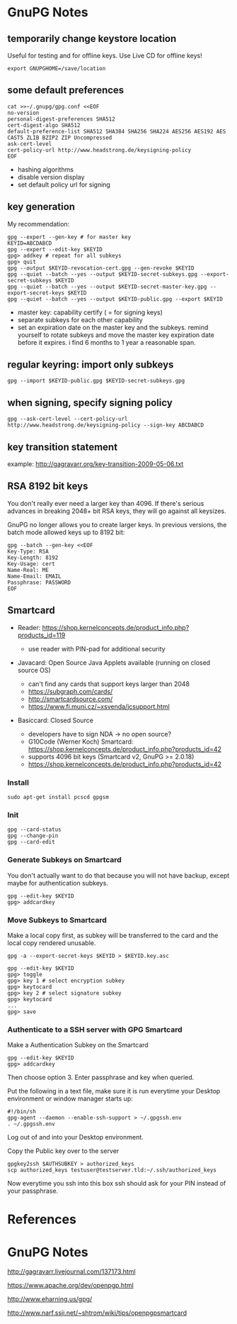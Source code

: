 # GnuPG Notes

## temporarily change keystore location

Useful for testing and for offline keys. Use Live CD for offline keys!

    export GNUPGHOME=/save/location

## some default preferences

    cat >>~/.gnupg/gpg.conf <<EOF
    no-version
    personal-digest-preferences SHA512
    cert-digest-algo SHA512
    default-preference-list SHA512 SHA384 SHA256 SHA224 AES256 AES192 AES CAST5 ZLIB BZIP2 ZIP Uncompressed
    ask-cert-level
    cert-policy-url http://www.headstrong.de/keysigning-policy
    EOF

  * hashing algorithms
  * disable version display
  * set default policy url for signing

## key generation

My recommendation: 

    gpg --expert --gen-key # for master key
    KEYID=ABCDABCD
    gpg --expert --edit-key $KEYID
    gpg> addkey # repeat for all subkeys
    gpg> quit
    gpg --output $KEYID-revocation-cert.gpg --gen-revoke $KEYID
    gpg --quiet --batch --yes --output $KEYID-secret-subkeys.gpg --export-secret-subkeys $KEYID
    gpg --quiet --batch --yes --output $KEYID-secret-master-key.gpg --export-secret-keys $KEYID
    gpg --quiet --batch --yes --output $KEYID-public.gpg --export $KEYID

  * master key: capability certify ( = for signing keys)
  * separate subkeys for each other capability
  * set an expiration date on the master key and the subkeys. remind yourself to rotate subkeys and move the master key expiration date before it expires. i find 6 months to 1 year a reasonable span.


## regular keyring: import only subkeys

    gpg --import $KEYID-public.gpg $KEYID-secret-subkeys.gpg

## when signing, specify signing policy

    gpg --ask-cert-level --cert-policy-url http://www.headstrong.de/keysigning-policy --sign-key ABCDABCD

## key transition statement

example: http://gagravarr.org/key-transition-2009-05-06.txt

## RSA 8192 bit keys

You don't really ever need a larger key than 4096. If there's serious advances in breaking 2048+ bit RSA keys, they will go against all keysizes.

GnuPG no longer allows you to create larger keys. In previous versions, the batch mode allowed keys up to 8192 bit:

    gpg --batch --gen-key <<EOF
    Key-Type: RSA
    Key-Length: 8192
    Key-Usage: cert
    Name-Real: ME
    Name-Email: EMAIL
    Passphrase: PASSWORD
    EOF

## Smartcard

  * Reader: https://shop.kernelconcepts.de/product_info.php?products_id=119
    * use reader with PIN-pad for additional security
  
  * Javacard: Open Source Java Applets available (running on closed source OS)
    * can't find any cards that support keys larger than 2048
    * https://subgraph.com/cards/
    * http://smartcardsource.com/
    * https://www.fi.muni.cz/~xsvenda/jcsupport.html

  * Basiccard: Closed Source
    * developers have to sign NDA -> no open source?
    * G10Code (Werner Koch) Smartcard: https://shop.kernelconcepts.de/product_info.php?products_id=42
    * supports 4096 bit keys (Smartcard v2, GnuPG >= 2.0.18)
    * https://shop.kernelconcepts.de/product_info.php?products_id=42

### Install

    sudo apt-get install pcscd gpgsm

### Init

    gpg --card-status
    gpg --change-pin
    gpg --card-edit

### Generate Subkeys on Smartcard

You don't actually want to do that because you will not have backup, except maybe for authentication subkeys.

    gpg --edit-key $KEYID
    gpg> addcardkey

### Move Subkeys to Smartcard

Make a local copy first, as subkey will be transferred to the card and the local copy rendered unusable.

    gpg -a --export-secret-keys $KEYID > $KEYID.key.asc

    gpg --edit-key $KEYID
    gpg> toggle
    gpg> key 1 # select encryption subkey
    gpg> keytocard
    gpg> key 2 # select signature subkey
    gpg> keytocard
    ...
    gpg> save

### Authenticate to a SSH server with GPG Smartcard

Make a Authentication Subkey on the Smartcard

    gpg --edit-key $KEYID
    gpg> addcardkey
    
Then choose option 3. Enter passphrase and key when queried.

Put the following in a text file, make sure it is run everytime your
Desktop environment or window manager starts up:

    #!/bin/sh
    gpg-agent --daemon --enable-ssh-support > ~/.gpgssh.env
    . ~/.gpgssh.env
    
Log out of and into your Desktop environment.

Copy the Public key over to the server

    gpgkey2ssh $AUTHSUBKEY > authorized_keys
    scp authorized_keys testuser@testserver.tld:~/.ssh/authorized_keys
    
Now everytime you ssh into this box ssh should ask for your PIN instead of your passphrase.

# References

# GnuPG Notes

http://gagravarr.livejournal.com/137173.html

https://www.apache.org/dev/openpgp.html

http://www.eharning.us/gpg/

http://www.narf.ssji.net/~shtrom/wiki/tips/openpgpsmartcard
